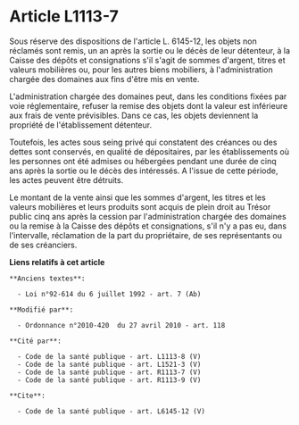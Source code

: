 # Article L1113-7

Sous réserve des dispositions de l'article L. 6145-12, les objets non réclamés sont remis, un an après la sortie ou le décès
de leur détenteur, à la Caisse des dépôts et consignations s'il s'agit de sommes d'argent, titres et valeurs mobilières ou,
pour les autres biens mobiliers, à l'administration chargée des domaines aux fins d'être mis en vente. 

L'administration chargée des domaines peut, dans les conditions fixées par voie réglementaire, refuser la remise des objets
dont la valeur est inférieure aux frais de vente prévisibles. Dans ce cas, les objets deviennent la propriété de
l'établissement détenteur. 

Toutefois, les actes sous seing privé qui constatent des créances ou des dettes sont conservés, en qualité de dépositaires,
par les établissements où les personnes ont été admises ou hébergées pendant une durée de cinq ans après la sortie ou le
décès des intéressés. A l'issue de cette période, les actes peuvent être détruits. 

Le montant de la vente ainsi que les sommes d'argent, les titres et les valeurs mobilières et leurs produits sont acquis de
plein droit au Trésor public cinq ans après la cession par l'administration chargée des domaines ou la remise à la Caisse des
dépôts et consignations, s'il n'y a pas eu, dans l'intervalle, réclamation de la part du propriétaire, de ses représentants
ou de ses créanciers.

**Liens relatifs à cet article**

	**Anciens textes**:

	  - Loi n°92-614 du 6 juillet 1992 - art. 7 (Ab)

	**Modifié par**:

	  - Ordonnance n°2010-420  du 27 avril 2010 - art. 118

	**Cité par**:

	  - Code de la santé publique - art. L1113-8 (V)
	  - Code de la santé publique - art. L1521-3 (V)
	  - Code de la santé publique - art. R1113-7 (V)
	  - Code de la santé publique - art. R1113-9 (V)

	**Cite**:

	  - Code de la santé publique - art. L6145-12 (V)
